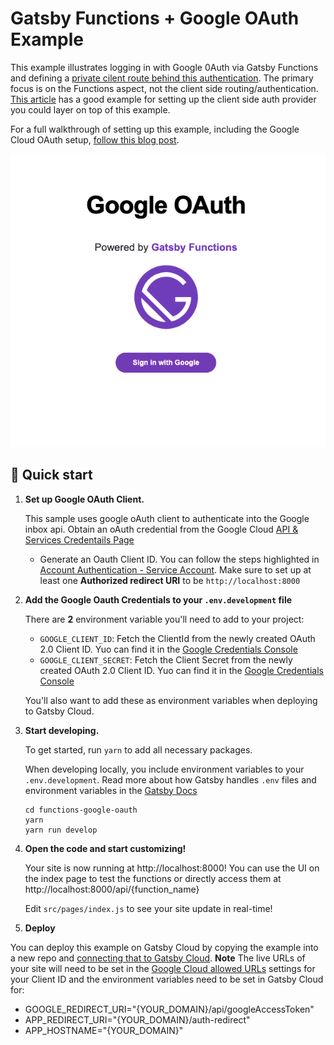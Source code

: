 # Gatsby Functions + Google OAuth Example

This example illustrates logging in with Google 0Auth via Gatsby Functions and defining a [private cilent route behind this authentication](https://www.gatsbyjs.com/tutorial/authentication-tutorial/). The primary focus is on the Functions aspect, not the client side routing/authentication. [This article](https://soshace.com/react-user-login-authentication-using-usecontext-and-usereducer/#crayon-60c920bddc105062139412) has a good example for setting up the client side auth provider you could layer on top of this example.

For a full walkthrough of setting up this example, including the Google Cloud OAuth setup, [follow this blog post]().

![Image of Google Auth Gatsby App](./localhost_8000.png)

## 🚀 Quick start

1.  **Set up Google OAuth Client.**

    This sample uses google oAuth client to authenticate into the Google inbox api. Obtain an oAuth credential from the Google Cloud [API & Services Credentails Page](https://console.cloud.google.com/apis/credentials?)

    - Generate an Oauth Client ID. You can follow the steps highlighted in [Account Authentication - Service Account](https://theoephraim.github.io/node-google-spreadsheet/#/getting-started/authentication?id=oauth). Make sure to set up at least one **Authorized redirect URI** to be `http://localhost:8000`

2.  **Add the Google Oauth Credentials to your `.env.development` file**

    There are **2** environment variable you'll need to add to your project:

    - `GOOGLE_CLIENT_ID`: Fetch the ClientId from the newly created OAuth 2.0 Client ID. Yuo can find it in the [Google Credentials Console](https://console.cloud.google.com/apis/credentials)
    - `GOOGLE_CLIENT_SECRET`: Fetch the Client Secret from the newly created OAuth 2.0 Client ID. Yuo can find it in the [Google Credentials Console](https://console.cloud.google.com/apis/credentials)

    You'll also want to add these as environment variables when deploying to Gatsby Cloud.

3.  **Start developing.**

    To get started, run `yarn` to add all necessary packages.

    When developing locally, you include environment variables to your `.env.development`. Read more about how Gatsby handles `.env` files and environment variables in the [Gatsby Docs](https://www.gatsbyjs.com/docs/how-to/local-development/environment-variables/)

    ```shell
    cd functions-google-oauth
    yarn
    yarn run develop
    ```

4.  **Open the code and start customizing!**

    Your site is now running at http://localhost:8000! You can use the UI on the index page to test the functions or directly access them at http://localhost:8000/api/{function_name}

    Edit `src/pages/index.js` to see your site update in real-time!

5.  **Deploy**

You can deploy this example on Gatsby Cloud by copying the example into a new repo and [connecting that to Gatsby Cloud](https://www.gatsbyjs.com/docs/how-to/previews-deploys-hosting/deploying-to-gatsby-cloud/#set-up-an-existing-gatsby-site). **Note** The live URLs of your site will need to be set in the [Google Cloud allowed URLs](https://console.cloud.google.com/apis/credentials) settings for your Client ID and the environment variables need to be set in Gatsby Cloud for:

- GOOGLE_REDIRECT_URI="{YOUR_DOMAIN}/api/googleAccessToken"
- APP_REDIRECT_URI="{YOUR_DOMAIN}/auth-redirect"
- APP_HOSTNAME="{YOUR_DOMAIN}"
